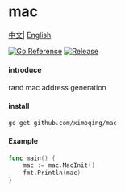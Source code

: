 # mac
[中文](README.md)|
[English](README-en.md)

[![Go Reference](https://pkg.go.dev/badge/github.com/ximoqing/mac.svg)](https://pkg.go.dev/github.com/ximoqing/mac)
[![Release](https://img.shields.io/badge/Release-0.0.1-red)](https://github.com/ximoqing/mac/releases)


#### introduce
rand mac address generation

#### install
```
go get github.com/ximoqing/mac
```

#### Example
```go
func main() {
    mac := mac.MacInit()
    fmt.Println(mac)
}

```